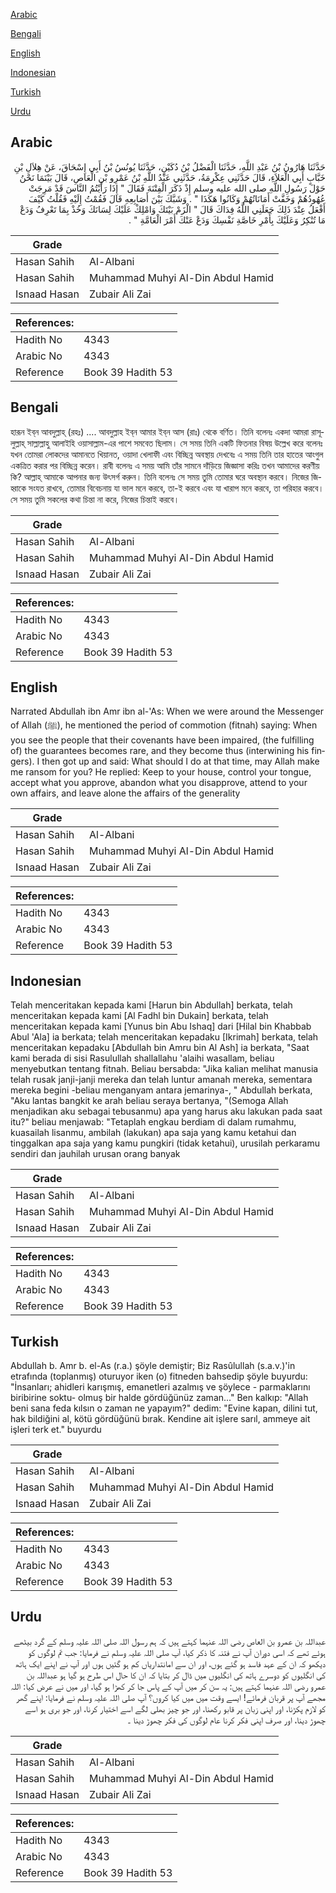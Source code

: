 [Arabic](#arabic)

[Bengali](#bengali)

[English](#english)

[Indonesian](#indonesian)

[Turkish](#turkish)

[Urdu](#urdu)

## Arabic


<div dir="rtl" lang="ar" style={{fontSize:'larger',backgroundColor:'#f8f9fa',padding:20}}>
حَدَّثَنَا هَارُونُ بْنُ عَبْدِ اللَّهِ، حَدَّثَنَا الْفَضْلُ بْنُ دُكَيْنٍ، حَدَّثَنَا يُونُسُ بْنُ أَبِي إِسْحَاقَ، عَنْ هِلاَلِ بْنِ خَبَّابٍ أَبِي الْعَلاَءِ، قَالَ حَدَّثَنِي عِكْرِمَةُ، حَدَّثَنِي عَبْدُ اللَّهِ بْنُ عَمْرِو بْنِ الْعَاصِ، قَالَ بَيْنَمَا نَحْنُ حَوْلَ رَسُولِ اللَّهِ صلى الله عليه وسلم إِذْ ذَكَرَ الْفِتْنَةَ فَقَالَ ‏"‏ إِذَا رَأَيْتُمُ النَّاسَ قَدْ مَرِجَتْ عُهُودُهُمْ وَخَفَّتْ أَمَانَاتُهُمْ وَكَانُوا هَكَذَا ‏"‏ ‏.‏ وَشَبَّكَ بَيْنَ أَصَابِعِهِ قَالَ فَقُمْتُ إِلَيْهِ فَقُلْتُ كَيْفَ أَفْعَلُ عِنْدَ ذَلِكَ جَعَلَنِي اللَّهُ فِدَاكَ قَالَ ‏"‏ الْزَمْ بَيْتَكَ وَامْلِكْ عَلَيْكَ لِسَانَكَ وَخُذْ بِمَا تَعْرِفُ وَدَعْ مَا تُنْكِرُ وَعَلَيْكَ بِأَمْرِ خَاصَّةِ نَفْسِكَ وَدَعْ عَنْكَ أَمْرَ الْعَامَّةِ ‏"‏ ‏.‏
</div>
<div style={{backgroundColor:'#f8f9fa',padding:20, marginBottom: 10}}><table> <thead> <tr> <th>Grade</th> <th></th> </tr> </thead> <tbody> <tr><td>Hasan Sahih</td><td>Al-Albani</td></tr><tr><td>Hasan Sahih</td><td>Muhammad Muhyi Al-Din Abdul Hamid</td></tr><tr><td>Isnaad Hasan</td><td>Zubair Ali Zai</td></tr></tbody></table><table> <thead> <tr> <th>References:</th> <th></th> </tr> </thead> <tbody><tr><td>Hadith No</td><td>4343</td></tr><tr><td>Arabic No</td><td>4343</td></tr><tr><td>Reference</td><td>Book 39 Hadith 53</td></tr></tbody></table></div>

## Bengali


<div dir="ltr" lang="bn" style={{fontSize:'larger',backgroundColor:'#f8f9fa',padding:20}}>
হারূন ইব্‌ন আবদুল্লাহ্‌ (রহঃ) .... আবদুল্লাহ ইব্‌ন আমার ইব্‌ন আস (রাঃ) থেকে বর্ণিত। তিনি বলেনঃ একদা আমরা রাসূলুল্লাহ্‌ সাল্লাল্লাহু আলাইহি ওয়াসাল্লাম-এর পাশে সমবেত ছিলাম। সে সময় তিনি একটি ফিতনার বিষয় উল্লেখ করে বলেনঃ যখন তোমরা লোকদের আমানতে খিয়ানত, ওয়াদা খেলাফী এবং বিচ্ছিন্ন অবস্থায় দেখবেঃ এ সময় তিনি তার হাতের আংগুল একত্রিত করার পর বিচ্ছিন্ন করেন। রাবী বলেনঃ এ সময় আমি তাঁর সামনে দাঁড়িয়ে জিজ্ঞাসা করিঃ তখন আমাদের করণীয় কি? আল্লাহ্‌ আমাকে আপনার জন্য উৎসর্গ করুন। তিনি বলেনঃ সে সময় তুমি তোমার ঘরে অবস্থান করবে। নিজের জিহ্বাকে সংযত রাখবে, তোমার বিবেচনায় যা ভাল মনে করবে, তা-ই করবে এবং যা খারাপ মনে করবে, তা পরিহার করবে। সে সময় তুমি সকলের কথা চিন্তা না করে, নিজের চিন্তাই করবে।
</div>
<div style={{backgroundColor:'#f8f9fa',padding:20, marginBottom: 10}}><table> <thead> <tr> <th>Grade</th> <th></th> </tr> </thead> <tbody> <tr><td>Hasan Sahih</td><td>Al-Albani</td></tr><tr><td>Hasan Sahih</td><td>Muhammad Muhyi Al-Din Abdul Hamid</td></tr><tr><td>Isnaad Hasan</td><td>Zubair Ali Zai</td></tr></tbody></table><table> <thead> <tr> <th>References:</th> <th></th> </tr> </thead> <tbody><tr><td>Hadith No</td><td>4343</td></tr><tr><td>Arabic No</td><td>4343</td></tr><tr><td>Reference</td><td>Book 39 Hadith 53</td></tr></tbody></table></div>

## English


<div dir="ltr" lang="en" style={{fontSize:'larger',backgroundColor:'#f8f9fa',padding:20}}>
Narrated Abdullah ibn Amr ibn al-'As: When we were around the Messenger of Allah (ﷺ), he mentioned the period of commotion (fitnah) saying: When you see the people that their covenants have been impaired, (the fulfilling of) the guarantees becomes rare, and they become thus (interwining his fingers). I then got up and said: What should I do at that time, may Allah make me ransom for you? He replied: Keep to your house, control your tongue, accept what you approve, abandon what you disapprove, attend to your own affairs, and leave alone the affairs of the generality
</div>
<div style={{backgroundColor:'#f8f9fa',padding:20, marginBottom: 10}}><table> <thead> <tr> <th>Grade</th> <th></th> </tr> </thead> <tbody> <tr><td>Hasan Sahih</td><td>Al-Albani</td></tr><tr><td>Hasan Sahih</td><td>Muhammad Muhyi Al-Din Abdul Hamid</td></tr><tr><td>Isnaad Hasan</td><td>Zubair Ali Zai</td></tr></tbody></table><table> <thead> <tr> <th>References:</th> <th></th> </tr> </thead> <tbody><tr><td>Hadith No</td><td>4343</td></tr><tr><td>Arabic No</td><td>4343</td></tr><tr><td>Reference</td><td>Book 39 Hadith 53</td></tr></tbody></table></div>

## Indonesian


<div dir="ltr" lang="id" style={{fontSize:'larger',backgroundColor:'#f8f9fa',padding:20}}>
Telah menceritakan kepada kami [Harun bin Abdullah] berkata, telah menceritakan kepada kami [Al Fadhl bin Dukain] berkata, telah menceritakan kepada kami [Yunus bin Abu Ishaq] dari [Hilal bin Khabbab Abul 'Ala] ia berkata; telah menceritakan kepadaku [Ikrimah] berkata, telah menceritakan kepadaku [Abdullah bin Amru bin Al Ash] ia berkata, "Saat kami berada di sisi Rasulullah shallallahu 'alaihi wasallam, beliau menyebutkan tentang fitnah. Beliau bersabda: "Jika kalian melihat manusia telah rusak janji-janji mereka dan telah luntur amanah mereka, sementara mereka begini -beliau menganyam antara jemarinya-, " Abdullah berkata, "Aku lantas bangkit ke arah beliau seraya bertanya, "(Semoga Allah menjadikan aku sebagai tebusanmu) apa yang harus aku lakukan pada saat itu?" beliau menjawab: "Tetaplah engkau berdiam di dalam rumahmu, kuasailah lisanmu, ambilah (lakukan) apa saja yang kamu ketahui dan tinggalkan apa saja yang kamu pungkiri (tidak ketahui), urusilah perkaramu sendiri dan jauhilah urusan orang banyak
</div>
<div style={{backgroundColor:'#f8f9fa',padding:20, marginBottom: 10}}><table> <thead> <tr> <th>Grade</th> <th></th> </tr> </thead> <tbody> <tr><td>Hasan Sahih</td><td>Al-Albani</td></tr><tr><td>Hasan Sahih</td><td>Muhammad Muhyi Al-Din Abdul Hamid</td></tr><tr><td>Isnaad Hasan</td><td>Zubair Ali Zai</td></tr></tbody></table><table> <thead> <tr> <th>References:</th> <th></th> </tr> </thead> <tbody><tr><td>Hadith No</td><td>4343</td></tr><tr><td>Arabic No</td><td>4343</td></tr><tr><td>Reference</td><td>Book 39 Hadith 53</td></tr></tbody></table></div>

## Turkish


<div dir="ltr" lang="tr" style={{fontSize:'larger',backgroundColor:'#f8f9fa',padding:20}}>
Abdullah b. Amr b. el-As (r.a.) şöyle demiştir; Biz Rasûlullah (s.a.v.)'in etrafında (toplanmış) oturuyor iken (o) fitneden bahsedip şöyle buyurdu: "İnsanları; ahidleri karışmış, emanetleri azalmış ve şöylece - parmaklarını biribirine soktu- olmuş bir halde gördüğünüz zaman..." Ben kalkıp: "Allah beni sana feda kılsın o zaman ne yapayım?" dedim: "Evine kapan, dilini tut, hak bildiğini al, kötü gördüğünü bırak. Kendine ait işlere sarıl, ammeye ait işleri terk et." buyurdu
</div>
<div style={{backgroundColor:'#f8f9fa',padding:20, marginBottom: 10}}><table> <thead> <tr> <th>Grade</th> <th></th> </tr> </thead> <tbody> <tr><td>Hasan Sahih</td><td>Al-Albani</td></tr><tr><td>Hasan Sahih</td><td>Muhammad Muhyi Al-Din Abdul Hamid</td></tr><tr><td>Isnaad Hasan</td><td>Zubair Ali Zai</td></tr></tbody></table><table> <thead> <tr> <th>References:</th> <th></th> </tr> </thead> <tbody><tr><td>Hadith No</td><td>4343</td></tr><tr><td>Arabic No</td><td>4343</td></tr><tr><td>Reference</td><td>Book 39 Hadith 53</td></tr></tbody></table></div>

## Urdu


<div dir="rtl" lang="ur" style={{fontSize:'larger',backgroundColor:'#f8f9fa',padding:20}}>
عبداللہ بن عمرو بن العاص رضی اللہ عنہما کہتے ہیں کہ ہم رسول اللہ صلی اللہ علیہ وسلم کے گرد بیٹھے ہوئے تھے کہ اسی دوران آپ نے فتنہ کا ذکر کیا، آپ صلی اللہ علیہ وسلم نے فرمایا: جب تم لوگوں کو دیکھو کہ ان کے عہد فاسد ہو گئے ہوں، اور ان سے امانتداریاں کم ہو گئیں ہوں اور آپ نے اپنے ایک ہاتھ کی انگلیوں کو دوسرے ہاتھ کی انگلیوں میں ڈال کر بتایا کہ ان کا حال اس طرح ہو گیا ہو عبداللہ بن عمرو رضی اللہ عنہما کہتے ہیں: یہ سن کر میں آپ کے پاس جا کر کھڑا ہو گیا، اور میں نے عرض کیا: اللہ مجھے آپ پر قربان فرمائے! ایسے وقت میں میں کیا کروں؟ آپ صلی اللہ علیہ وسلم نے فرمایا: اپنے گھر کو لازم پکڑنا، اور اپنی زبان پر قابو رکھنا، اور جو چیز بھلی لگے اسے اختیار کرنا، اور جو بری ہو اسے چھوڑ دینا، اور صرف اپنی فکر کرنا عام لوگوں کی فکر چھوڑ دینا ۔
</div>
<div style={{backgroundColor:'#f8f9fa',padding:20, marginBottom: 10}}><table> <thead> <tr> <th>Grade</th> <th></th> </tr> </thead> <tbody> <tr><td>Hasan Sahih</td><td>Al-Albani</td></tr><tr><td>Hasan Sahih</td><td>Muhammad Muhyi Al-Din Abdul Hamid</td></tr><tr><td>Isnaad Hasan</td><td>Zubair Ali Zai</td></tr></tbody></table><table> <thead> <tr> <th>References:</th> <th></th> </tr> </thead> <tbody><tr><td>Hadith No</td><td>4343</td></tr><tr><td>Arabic No</td><td>4343</td></tr><tr><td>Reference</td><td>Book 39 Hadith 53</td></tr></tbody></table></div>